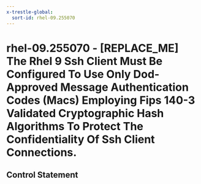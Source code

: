 ```yaml
---
x-trestle-global:
  sort-id: rhel-09.255070
---
```


# rhel-09.255070 - \[REPLACE_ME\] The Rhel 9 Ssh Client Must Be Configured To Use Only Dod-Approved Message Authentication Codes (Macs) Employing Fips 140-3 Validated Cryptographic Hash Algorithms To Protect The Confidentiality Of Ssh Client Connections.

## Control Statement
